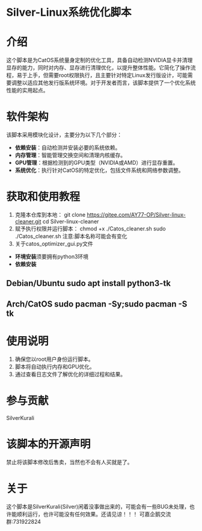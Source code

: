 # Silver-Linux系统优化脚本

# 介绍
这个脚本是为CatOS系统量身定制的优化工具，具备自动检测NVIDIA显卡并清理显存的能力，同时对内存、显存进行清理优化，以提升整体性能。它简化了操作流程，易于上手，但需要root权限执行，且主要针对特定Linux发行版设计，可能需要调整以适应其他发行版系统环境。对于开发者而言，该脚本提供了一个优化系统性能的实用起点。

# 软件架构
该脚本采用模块化设计，主要分为以下几个部分：
- **依赖安装**：自动检测并安装必要的系统依赖。
- **内存管理**：智能管理交换空间和清理内核缓存。
- **GPU管理**：根据检测到的GPU类型（NVIDIA或AMD）进行显存重置。
- **系统优化**：执行针对CatOS的特定优化，包括文件系统和网络参数调整。

# 获取和使用教程
1. 克隆本仓库到本地：
   git clone https://gitee.com/AY77-OP/Silver-linux-cleaner.git
   cd Silver-linux-cleaner
2. 赋予执行权限并运行脚本：
   chmod +x ./Catos_cleaner.sh
   sudo ./Catos_cleaner.sh
   注意:脚本名称可能会有变化
3. 关于catos_optimizer_gui.py文件
  - **环境安装**须要拥有python3环境
  - **依赖安装**
  ## Debian/Ubuntu sudo apt install python3-tk
  ## Arch/CatOS sudo pacman -Sy;sudo pacman -S tk

# 使用说明
1. 确保您以root用户身份运行脚本。
2. 脚本将自动执行内存和GPU优化。
3. 通过查看日志文件了解优化的详细过程和结果。
# 参与贡献
SilverKurali

# 该脚本的开源声明
禁止将该脚本修改后售卖，当然也不会有人买就是了。

# 关于
这个脚本是SilverKurali(Silver)闲着没事做出来的，可能会有一些BUG未处理，也许能顺利运行，也许可能没有任何效果。还请见谅！！！
可嘉企鹅交流群:731922824